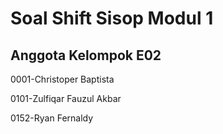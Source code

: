 # Soal Shift Sisop Modul 1
## Anggota Kelompok E02
0001-Christoper Baptista

0101-Zulfiqar Fauzul Akbar

0152-Ryan Fernaldy
